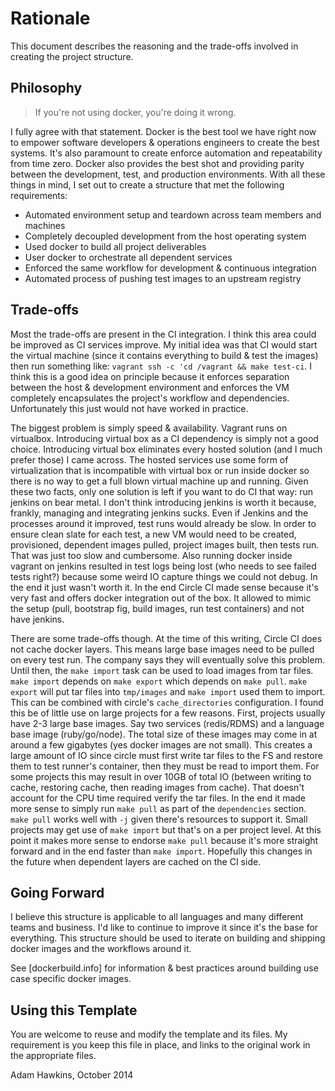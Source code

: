 # Rationale

This document describes the reasoning and the trade-offs involved in
creating the project structure.

## Philosophy

> If you're not using docker, you're doing it wrong.

I fully agree with that statement. Docker is the best tool we have
right now to empower software developers & operations engineers to
create the best systems. It's also paramount to create enforce
automation and repeatability from time zero. Docker also provides the
best shot and providing parity between the development, test, and
production environments. With all these things in mind, I set out to
create a structure that met the following requirements:

* Automated environment setup and teardown across team members and
  machines
* Completely decoupled development from the host operating system
* Used docker to build all project deliverables
* User docker to orchestrate all dependent services
* Enforced the same workflow for development & continuous integration
* Automated process of pushing test images to an upstream registry

## Trade-offs

Most the trade-offs are present in the CI integration. I think this
area could be improved as CI services improve. My initial idea was
that CI would start the virtual machine (since it contains everything
to build & test the images) then run something like: `vagrant ssh -c
'cd /vagrant && make test-ci`. I think this is a good idea on
principle because it enforces separation between the host & development
environment and enforces the VM completely encapsulates the project's
workflow and dependencies. Unfortunately this just would not have
worked in practice.

The biggest problem is simply speed & availability. Vagrant runs on
virtualbox. Introducing virtual box as a CI dependency is simply not a
good choice. Introducing virtual box eliminates every hosted solution
(and I much prefer those) I came across. The hosted services use some
form of virtualization that is incompatible with virtual box or run
inside docker so there is no way to get a full blown virtual machine
up and running. Given these two facts, only one solution is left if
you want to do CI that way: run jenkins on bear metal. I don't think
introducing jenkins is worth it because, frankly, managing and
integrating jenkins sucks. Even if Jenkins and the processes around it
improved, test runs would already be slow. In order to ensure clean
slate for each test, a new VM would need to be created, provisioned,
dependent images pulled, project images built, then tests run. That
was just too slow and cumbersome. Also running docker inside vagrant
on jenkins resulted in test logs being lost (who needs to see failed
tests right?) because some weird IO capture things we could not debug.
In the end it just wasn't worth it. In the end Circle CI made sense
because it's very fast and offers docker integration out of the box.
It allowed to mimic the setup (pull, bootstrap fig, build images, run
test containers) and not have jenkins.

There are some trade-offs though. At the time of this writing, Circle
CI does not cache docker layers. This means large base images need to
be pulled on every test run. The company says they will eventually
solve this problem. Until then, the `make import` task can be used to
load images from tar files. `make import` depends on `make export`
which depends on `make pull`. `make export` will put tar files into
`tmp/images` and `make import` used them to import. This can be
combined with circle's `cache_directories` configuration. I found this
be of little use on large projects for a few reasons. First, projects
usually have 2-3 large base images. Say two services (redis/RDMS) and
a language base image (ruby/go/node). The total size of these images
may come in at around a few gigabytes (yes docker images are not
small). This creates a large amount of IO since circle must first
write tar files to the FS and restore them to test runner's container,
then they must be read to import them. For some projects this may
result in over 10GB of total IO (between writing to cache, restoring
cache, then reading images from cache). That doesn't account for the
CPU time required verify the tar files. In the end it made more sense
to simply run `make pull` as part of the `dependencies` section. `make
pull` works well with `-j` given there's resources to support it.
Small projects may get use of `make import` but that's on a per
project level. At this point it makes more sense to endorse `make
pull` because it's more straight forward and in the end faster than
`make import`. Hopefully this changes in the future when dependent
layers are cached on the CI side.

## Going Forward

I believe this structure is applicable to all languages and many
different teams and business. I'd like to continue to improve it since
it's the base for everything. This structure should be used to iterate
on building and shipping docker images and the workflows around it.

See [dockerbuild.info] for information & best practices around
building use case specific docker images.

## Using this Template

You are welcome to reuse and modify the template and its files. My
requirement is you keep this file in place, and links to the original
work in the appropriate files.

Adam Hawkins, October 2014
